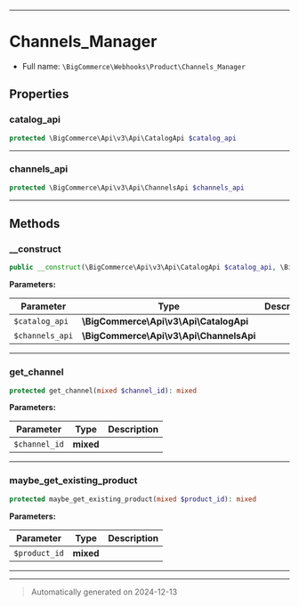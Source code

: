 ***

# Channels_Manager





* Full name: `\BigCommerce\Webhooks\Product\Channels_Manager`



## Properties


### catalog_api



```php
protected \BigCommerce\Api\v3\Api\CatalogApi $catalog_api
```







***

### channels_api



```php
protected \BigCommerce\Api\v3\Api\ChannelsApi $channels_api
```







***

## Methods


### __construct



```php
public __construct(\BigCommerce\Api\v3\Api\CatalogApi $catalog_api, \BigCommerce\Api\v3\Api\ChannelsApi $channels_api): mixed
```








**Parameters:**

| Parameter | Type | Description |
|-----------|------|-------------|
| `$catalog_api` | **\BigCommerce\Api\v3\Api\CatalogApi** |  |
| `$channels_api` | **\BigCommerce\Api\v3\Api\ChannelsApi** |  |





***

### get_channel



```php
protected get_channel(mixed $channel_id): mixed
```








**Parameters:**

| Parameter | Type | Description |
|-----------|------|-------------|
| `$channel_id` | **mixed** |  |





***

### maybe_get_existing_product



```php
protected maybe_get_existing_product(mixed $product_id): mixed
```








**Parameters:**

| Parameter | Type | Description |
|-----------|------|-------------|
| `$product_id` | **mixed** |  |





***


***
> Automatically generated on 2024-12-13
